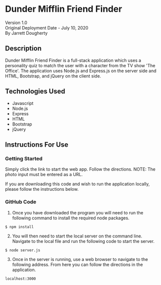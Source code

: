 # Dunder Mifflin Friend Finder
<!-- <https://github.com/JarrettD5309/inventory-store> \ -->
Version 1.0 \
Original Deployment Date - July 10, 2020\
By Jarrett Dougherty

## Description
Dunder Mifflin Friend Finder is a full-stack application which uses a personality quiz to match the user with a character from the TV show 'The Office'. The application uses Node.js and Express.js on the server side and HTML, Bootstrap, and jQuery on the client side. 

## Technologies Used
* Javascript
* Node.js
* Express
* HTML
* Bootstrap
* jQuery

## Instructions For Use
### Getting Started 
Simply click the link to start the web app. Follow the directions. NOTE: The photo input must be entered as a URL. 

If you are downloading this code and wish to run the application locally, please follow the instructions below.

### GitHub Code
1. Once you have downloaded the program you will need to run the following command to install the required node packages.

```console
$ npm install
```

2. You will then need to start the local server on the command line. Navigate to the local file and run the following code to start the server.

```console
$ node server.js
```

3. Once in the server is running, use a web browser to navigate to the following address. From here you can follow the directions in the application.

`localhost:3000`